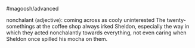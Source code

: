 #magoosh/advanced

nonchalant (adjective): coming across as cooly uninterested 
The twenty-somethings at the coffee shop always irked Sheldon, especially the way in which they acted 
nonchalantly towards everything, not even caring when Sheldon once spilled his mocha on them. 
